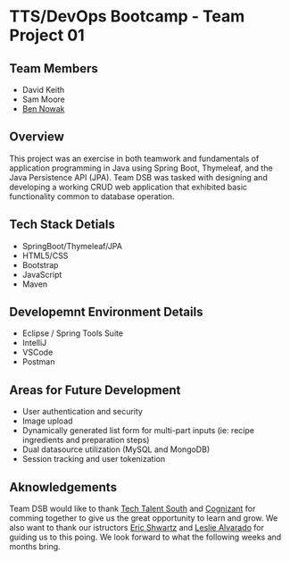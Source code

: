 # TTS/DevOps Bootcamp - Team Project 01
## Team Members
- David Keith
- Sam Moore
- [Ben Nowak](https://bennowak.github.io)
## Overview
This project was an exercise in both teamwork and fundamentals of application programming in Java using Spring Boot, Thymeleaf, and the Java Persistence API (JPA).  Team DSB was tasked with designing and developing a working CRUD web application that exhibited basic functionality common to database operation.
## Tech Stack Detials
- SpringBoot/Thymeleaf/JPA
- HTML5/CSS
- Bootstrap
- JavaScript
- Maven
## Developemnt Environment Details
- Eclipse / Spring Tools Suite
- IntelliJ
- VSCode
- Postman
## Areas for Future Development
- User authentication and security
- Image upload
- Dynamically generated list form for multi-part inputs (ie: recipe ingredients and preparation steps)
- Dual datasource utilization (MySQL and MongoDB)
- Session tracking and user tokenization
## Aknowledgements
Team DSB would like to thank [Tech Talent South](https://www.techtalentsouth.com) and [Cognizant](https://www.cognizant.com) for comming together to give us the great opportunity to learn and grow.  We also want to thank our istructors [Eric Shwartz](https://github.com/erics273) and [Leslie Alvarado](https://github.com/lealvarado) for guiding us to this poing.  We look forward to what the following weeks and months bring.
